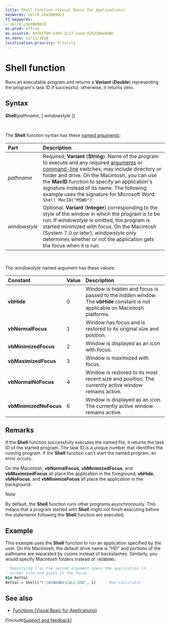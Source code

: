 ```yaml
---
title: Shell function (Visual Basic for Applications)
keywords: vblr6.chm1009023
f1_keywords:
- vblr6.chm1009023
ms.prod: office
ms.assetid: 033bffb0-540f-2c17-2aed-d25d10bedd8c
ms.date: 12/13/2018
localization_priority: Priority
---
```



# Shell function

Runs an executable program and returns a **Variant** (**Double**) representing the program's task ID if successful; otherwise, it returns zero.

## Syntax

**Shell**(_pathname_, [ _windowstyle_ ])

<br/>

The **Shell** function syntax has these [named arguments](../../Glossary/vbe-glossary.md#named-argument):

|Part|Description|
|:-----|:-----|
|_pathname_|Required; **Variant** (**String**). Name of the program to execute and any required [arguments](../../Glossary/vbe-glossary.md#argument) or [command-line](../../Glossary/vbe-glossary.md#command-line) switches; may include directory or folder and drive. On the Macintosh, you can use the **MacID** function to specify an application's signature instead of its name. The following example uses the signature for Microsoft Word: `Shell MacID("MSWD")`|
|_windowstyle_|Optional. **Variant** (**Integer**) corresponding to the style of the window in which the program is to be run. If _windowstyle_ is omitted, the program is started minimized with focus. On the Macintosh (System 7.0 or later), _windowstyle_ only determines whether or not the application gets the focus when it is run.|

<br/>

The _windowstyle_ named argument has these values:

|Constant|Value|Description|
|:-----|:-----|:-----|
|**vbHide**|0|Window is hidden and focus is passed to the hidden window. The **vbHide** constant is not applicable on Macintosh platforms.|
|**vbNormalFocus**|1|Window has focus and is restored to its original size and position.|
|**vbMinimizedFocus**|2|Window is displayed as an icon with focus.|
|**vbMaximizedFocus**|3|Window is maximized with focus.|
|**vbNormalNoFocus**|4|Window is restored to its most recent size and position. The currently active window remains active.|
|**vbMinimizedNoFocus**|6|Window is displayed as an icon. The currently active window remains active.|

## Remarks

If the **Shell** function successfully executes the named file, it returns the task ID of the started program. The task ID is a unique number that identifies the running program. If the **Shell** function can't start the named program, an error occurs.

On the Macintosh, **vbNormalFocus**, **vbMinimizedFocus**, and **vbMaximizedFocus** all place the application in the foreground; **vbHide**, **vbNoFocus**, and **vbMinimizeFocus** all place the application in the background.

> [!NOTE] 
> By default, the **Shell** function runs other programs asynchronously. This means that a program started with **Shell** might not finish executing before the statements following the **Shell** function are executed.

## Example

This example uses the **Shell** function to run an application specified by the user. On the Macintosh, the default drive name is "HD" and portions of the pathname are separated by colons instead of backslashes. Similarly, you would specify Macintosh folders instead of `\WINDOWS`.

```vb
' Specifying 1 as the second argument opens the application in 
' normal size and gives it the focus.
Dim RetVal
RetVal = Shell("C:\WINDOWS\CALC.EXE", 1)    ' Run Calculator.

```

## See also

- [Functions (Visual Basic for Applications)](../functions-visual-basic-for-applications.md)

[!include[Support and feedback](~/includes/feedback-boilerplate.md)]
